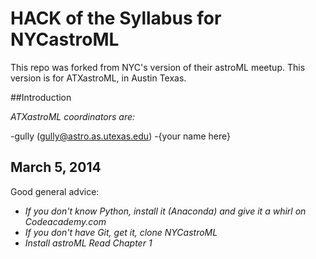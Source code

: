 # HACK of the Syllabus for NYCastroML

This repo was forked from NYC's version of their astroML meetup.
This version is for ATXastroML, in Austin Texas. 

##Introduction

_ATXastroML coordinators are:_

 -gully (gully@astro.as.utexas.edu)
 -{your name here}


## March 5, 2014

Good general advice:

  - _If you don't know Python, install it (Anaconda) and give it a whirl on Codeacademy.com_
  - _If you don't have Git, get it, clone NYCastroML_
  - _Install astroML Read Chapter 1_

